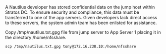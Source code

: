 A Nautilus developer has stored confidential data on the jump host within Stratos DC. To ensure security and compliance, this data must be transferred to one of the app servers. Given developers lack direct access to these servers, the system admin team has been enlisted for assistance.

Copy /tmp/nautilus.txt.gpg file from jump server to App Server 1 placing it in the directory /home/nfsshare.

```
scp /tmp/nautilus.txt.gpg tony@172.16.238.10:/home/nfsshare
```
